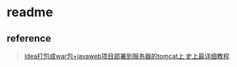 # readme

## reference

> [Idea打包成war包+javaweb项目部署到服务器的tomcat上 史上最详细教程](https://blog.csdn.net/qq_36523667/article/details/78584488)